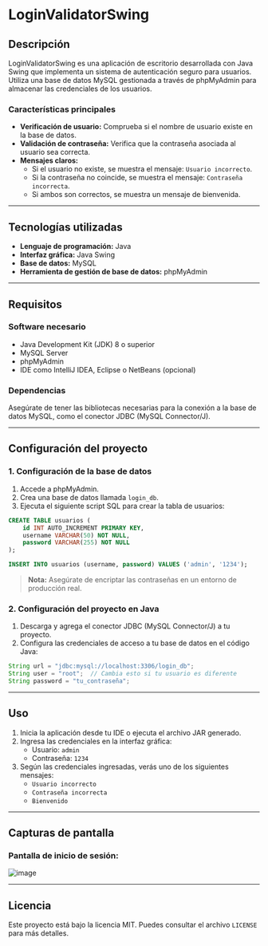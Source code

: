 # LoginValidatorSwing

## Descripción
LoginValidatorSwing es una aplicación de escritorio desarrollada con Java Swing que implementa un sistema de autenticación seguro para usuarios. Utiliza una base de datos MySQL gestionada a través de phpMyAdmin para almacenar las credenciales de los usuarios.

### Características principales
- **Verificación de usuario:** Comprueba si el nombre de usuario existe en la base de datos.
- **Validación de contraseña:** Verifica que la contraseña asociada al usuario sea correcta.
- **Mensajes claros:**
  - Si el usuario no existe, se muestra el mensaje: `Usuario incorrecto`.
  - Si la contraseña no coincide, se muestra el mensaje: `Contraseña incorrecta`.
  - Si ambos son correctos, se muestra un mensaje de bienvenida.

---

## Tecnologías utilizadas
- **Lenguaje de programación:** Java
- **Interfaz gráfica:** Java Swing
- **Base de datos:** MySQL
- **Herramienta de gestión de base de datos:** phpMyAdmin

---

## Requisitos
### Software necesario
- Java Development Kit (JDK) 8 o superior
- MySQL Server
- phpMyAdmin
- IDE como IntelliJ IDEA, Eclipse o NetBeans (opcional)

### Dependencias
Asegúrate de tener las bibliotecas necesarias para la conexión a la base de datos MySQL, como el conector JDBC (MySQL Connector/J).

---

## Configuración del proyecto
### 1. Configuración de la base de datos
1. Accede a phpMyAdmin.
2. Crea una base de datos llamada `login_db`.
3. Ejecuta el siguiente script SQL para crear la tabla de usuarios:

```sql
CREATE TABLE usuarios (
    id INT AUTO_INCREMENT PRIMARY KEY,
    username VARCHAR(50) NOT NULL,
    password VARCHAR(255) NOT NULL
);

INSERT INTO usuarios (username, password) VALUES ('admin', '1234');
```

> **Nota:** Asegúrate de encriptar las contraseñas en un entorno de producción real.

### 2. Configuración del proyecto en Java
1. Descarga y agrega el conector JDBC (MySQL Connector/J) a tu proyecto.
2. Configura las credenciales de acceso a tu base de datos en el código Java:

```java
String url = "jdbc:mysql://localhost:3306/login_db";
String user = "root";  // Cambia esto si tu usuario es diferente
String password = "tu_contraseña";
```

---

## Uso
1. Inicia la aplicación desde tu IDE o ejecuta el archivo JAR generado.
2. Ingresa las credenciales en la interfaz gráfica:
   - Usuario: `admin`
   - Contraseña: `1234`
3. Según las credenciales ingresadas, verás uno de los siguientes mensajes:
   - `Usuario incorrecto`
   - `Contraseña incorrecta`
   - `Bienvenido`

---

## Capturas de pantalla
### Pantalla de inicio de sesión:
![image](https://github.com/user-attachments/assets/64a82d8b-607f-4774-9eae-7cee207165d8)


---

## Licencia
Este proyecto está bajo la licencia MIT. Puedes consultar el archivo `LICENSE` para más detalles.
